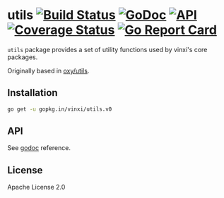 # utils [![Build Status](https://travis-ci.org/vinxi/utils.png)](https://travis-ci.org/vinxi/utils) [![GoDoc](https://godoc.org/github.com/vinxi/utils?status.svg)](https://godoc.org/github.com/vinxi/utils) [![API](https://img.shields.io/badge/status-beta-green.svg?style=flat)](https://godoc.org/github.com/vinxi/utils) [![Coverage Status](https://coveralls.io/repos/github/vinxi/utils/badge.svg?branch=master)](https://coveralls.io/github/vinxi/utils?branch=master) [![Go Report Card](https://goreportcard.com/badge/github.com/vinxi/utils)](https://goreportcard.com/report/github.com/vinxi/utils)

`utils` package provides a set of utility functions used by vinxi's core packages.

Originally based in [oxy/utils](https://github.com/vulcand/oxy/master/tree/utils).

## Installation

```bash
go get -u gopkg.in/vinxi/utils.v0
```

## API

See [godoc](https://godoc.org/github.com/vinxi/utils) reference.

## License

Apache License 2.0
